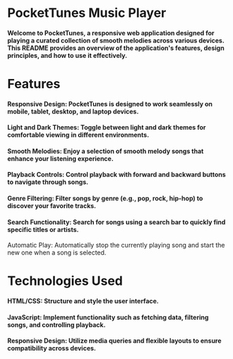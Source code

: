 # PocketTunes Music Player
#### Welcome to PocketTunes, a responsive web application designed for playing a curated collection of smooth melodies across various devices. This README provides an overview of the application's features, design principles, and how to use it effectively.

# Features
#### Responsive Design: PocketTunes is designed to work seamlessly on mobile, tablet, desktop, and laptop devices.
#### Light and Dark Themes: Toggle between light and dark themes for comfortable viewing in different environments.
#### Smooth Melodies: Enjoy a selection of smooth melody songs that enhance your listening experience.
#### Playback Controls: Control playback with forward and backward buttons to navigate through songs.
#### Genre Filtering: Filter songs by genre (e.g., pop, rock, hip-hop) to discover your favorite tracks.
#### Search Functionality: Search for songs using a search bar to quickly find specific titles or artists.
Automatic Play: Automatically stop the currently playing song and start the new one when a song is selected.
# Technologies Used
#### HTML/CSS: Structure and style the user interface.
#### JavaScript: Implement functionality such as fetching data, filtering songs, and controlling playback.
#### Responsive Design: Utilize media queries and flexible layouts to ensure compatibility across devices.
